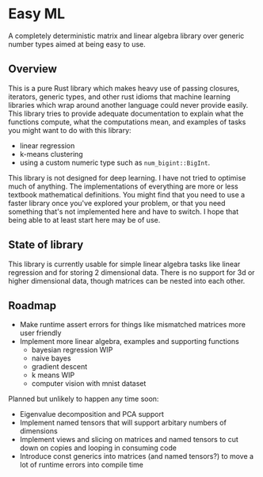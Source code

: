 # Easy ML

A completely deterministic matrix and linear algebra library over generic number types aimed at being easy to use.

## Overview
This is a pure Rust library which makes heavy use of passing closures, iterators, generic types, and other rust idioms that machine learning libraries which wrap around another language could never provide easily. This library tries to provide adequate documentation to explain what the functions compute, what the computations mean, and examples of tasks you might want to do with this library:

- linear regression
- k-means clustering
- using a custom numeric type such as `num_bigint::BigInt`.

This library is not designed for deep learning. I have not tried to optimise much of anything. The implementations of everything are more or less textbook mathematical definitions. You might find that you need to use a faster library once you've explored your problem, or that you need something that's not implemented here and have to switch. I hope that being able to at least start here may be of use.

## State of library

This library is currently usable for simple linear algebra tasks like linear regression and for storing 2 dimensional data. There is no support for 3d or higher dimensional data, though matrices can be nested into each other.

## Roadmap

- Make runtime assert errors for things like mismatched matrices more user friendly
- Implement more linear algebra, examples and supporting functions
  - bayesian regression WIP
  - naive bayes
  - gradient descent
  - k means WIP
  - computer vision with mnist dataset

Planned but unlikely to happen any time soon:

- Eigenvalue decomposition and PCA support
- Implement named tensors that will support arbitary numbers of dimensions
- Implement views and slicing on matrices and named tensors to cut down on copies and looping in consuming code
- Introduce const generics into matrices (and named tensors?) to move a lot of runtime errors into compile time
